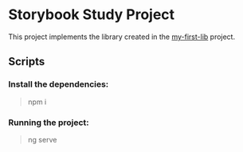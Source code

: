# Storybook Study Project

This project implements the library created in the [my-first-lib](https://github.com/marcelapereirads/my-first-lib) project.

## Scripts

### Install the dependencies:
> npm i

### Running the project:
> ng serve